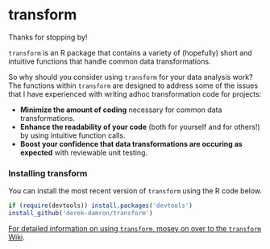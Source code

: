 # transform

Thanks for stopping by!

`transform` is an R package that contains a variety of (hopefully) short and intuitive functions that handle common data transformations.

So why should you consider using `transform` for your data analysis work?  The functions within `transform` are designed to address some of the issues that I have experienced with writing adhoc transformation code for projects:

+ **Minimize the amount of coding** necessary for common data transformations.
+ **Enhance the readability of your code** (both for yourself and for others!) by using intuitive function calls.
+ **Boost your confidence that data transformations are occuring as expected** with reviewable unit testing.

### Installing transform

You can install the most recent version of `transform` using the R code below.

```r
if (require(devtools)) install.packages('devtools')
install_github('derek-damron/transform')
```

<a href="https://github.com/derek-damron/transform/wiki">For detailed information on using `transform`, mosey on over to the `transform` Wiki</a>.
